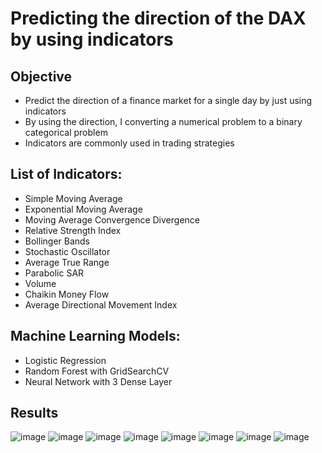 # Predicting the direction of the DAX by using indicators

## Objective
* Predict the direction of a finance market for a single day by just using indicators
* By using the direction, I converting a numerical problem to a binary categorical problem  
* Indicators are commonly used in trading strategies 

## List of Indicators:
* Simple Moving Average
* Exponential Moving Average
* Moving Average Convergence Divergence
* Relative Strength Index
* Bollinger Bands
* Stochastic Oscillator
* Average True Range
* Parabolic SAR
* Volume
* Chaikin Money Flow
* Average Directional Movement Index

## Machine Learning Models:
* Logistic Regression
* Random Forest with GridSearchCV
* Neural Network with 3 Dense Layer

## Results

![image](https://github.com/PatrickSchuetten/final_project/blob/master/plots/readme/presentation/Folie4.JPG)
![image](https://github.com/PatrickSchuetten/final_project/blob/master/plots/readme/presentation/Folie5.JPG)
![image](https://github.com/PatrickSchuetten/final_project/blob/master/plots/readme/presentation/Folie7.JPG)
![image](https://github.com/PatrickSchuetten/final_project/blob/master/plots/readme/presentation/Folie9.JPG)
![image](https://github.com/PatrickSchuetten/final_project/blob/master/plots/readme/presentation/Folie10.JPG)
![image](https://github.com/PatrickSchuetten/final_project/blob/master/plots/readme/presentation/Folie11.JPG)
![image](https://github.com/PatrickSchuetten/final_project/blob/master/plots/readme/presentation/Folie12.JPG)
![image](https://github.com/PatrickSchuetten/final_project/blob/master/plots/readme/presentation/Folie13.JPG)